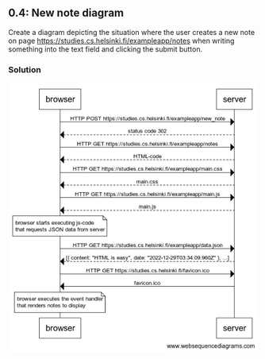 ## 0.4: New note diagram

Create a diagram depicting the situation where the user creates a new note on page 
https://studies.cs.helsinki.fi/exampleapp/notes when writing something into the text field and clicking the submit button.

### Solution

![Diagram made with websequencediagrams](ex0.4.png)
